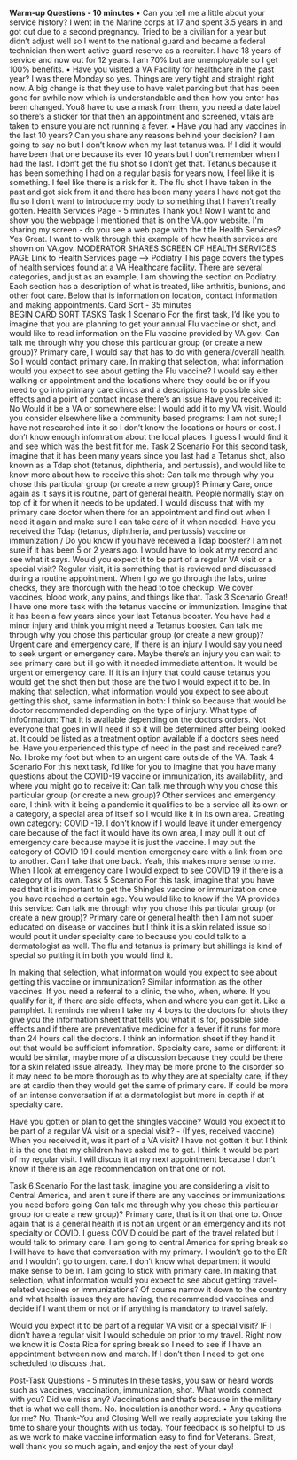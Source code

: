 **Warm-up Questions - 10 minutes**
•	Can you tell me a little about your service history? I went in the Marine corps at 17 and spent 3.5 years in and got out due to a second pregnancy. Tried to be a civilian for a year but didn’t adjust well so I went to the national guard and became a federal technician then went active guard reserve as a recruiter. I have 18 years of service and now out for 12 years. I am 70% but are unemployable so I get 100% benefits. 
•	Have you visited a VA Facility for healthcare in the past year? I was there Monday so yes. Things are very tight and straight right now. A big change is that they use to have valet parking but that has been gone for awhile now which is understandable and then how you enter has been changed. You8 have to use a mask from them, you need a date label so there’s a sticker for that then an appointment and screened, vitals are taken to ensure you are not running a fever. 
•	Have you had any vaccines in the last 10 years? Can you share any reasons behind your decision? I am going to say no but I don’t know when my last tetanus was. If I did it would have been that one because its ever 10 years but I don’t remember when I had the last. I don’t get the flu shot so I don’t get that. Tetanus because it has been something I had on a regular basis for years now, I feel like it is something. I feel like there is a risk for it. The flu shot I have taken in the past and got sick from it and there has been many years I have not got the flu so I don’t want to introduce my body to something that I haven’t really gotten. 
Health Services Page - 5 minutes
Thank you! Now I want to and show you the webpage I mentioned that is on the VA.gov website.
I'm sharing my screen - do you see a web page with the title Health Services?  Yes
Great. I want to walk through this example of how health services are shown on VA.gov.
MODERATOR SHARES SCREEN OF HEALTH SERVICES PAGE
Link to Health Services page --> Podiatry This page covers the types of health services found at a VA Healthcare facility. There are several categories, and just as an example, I am showing the section on Podiatry. Each section has a description of what is treated, like arthritis, bunions, and other foot care. Below that is information on location, contact information and making appointments.
Card Sort - 35 minutes	
BEGIN CARD SORT TASKS
Task 1 Scenario
For the first task, I’d like you to imagine that you are planning to get your annual Flu vaccine or shot, and would like to read information on the Flu vaccine provided by VA.gov:
Can talk me through why you chose this particular group (or create a new group)?  Primary care, I would say that has to do with general/overall health. So I would contact primary care. 
In making that selection, what information would you expect to see about getting the Flu vaccine? I would say either walking or appointment and the locations where they could be or if you need to go into primary care clinics and a descriptions to possible side effects and a point of contact incase there’s an issue
Have you received it: No
Would it be a VA or somewhere else: I would add it to my VA visit.
Would you consider elsewhere like a community based programs: I am not sure; I have not researched into it so I don’t know the locations or hours or cost. I don’t know enough infomration about the local places. I guess I would find it and see which was the best fit for me. 
Task 2 Scenario
For this second task, imagine that it has been many years since you last had a Tetanus shot, also known as a Tdap shot (tetanus, diphtheria, and pertussis), and would like to know more about how to receive this shot: 
Can talk me through why you chose this particular group (or create a new group)? Primary Care, once again as it says it is routine, part of general health. People normally stay on top of it for when it needs to be updated. I would discuss that with my primary care doctor when there for an appointment and find out when I need it again and make sure I can take care of it when needed. 
Have you received the Tdap (tetanus, diphtheria, and pertussis) vaccine or immunization / Do you know if you have received a Tdap booster? I am not sure if it has been 5 or 2 years ago. I would have to look at my record and see what it says. 
Would you expect it to be part of a regular VA visit or a special visit? Regular visit, it is something that is reviewed and discussed during a routine appointment. When I go we go through the labs, urine checks, they are thorough with the head to toe checkup. We cover vaccines, blood work, any pains, and things like that. 
Task 3 Scenario
Great! I have one more task with the tetanus vaccine or immunization. Imagine that it has been a few years since your last Tetanus booster. You have had a minor injury and think you might need a Tetanus booster. 
Can talk me through why you chose this particular group (or create a new group)? Urgent care and emergency care, If there is an injury I would say you need to seek urgent or emergency care. Maybe there’s an injury you can wait to see primary care but ill go with it needed immediate attention. It would be urgent or emergency care. If it is an injury that could cause tetanus you would get the shot then but those are the two I would expect it to be. 
In making that selection, what information would you expect to see about getting this shot, same information in both: I think so because that would be doctor recommended depending on the type of injury.
What type of info0rmation: That it is available depending on the doctors orders. Not everyone that goes in will need it so it will be determined after being looked at. It could be listed as a treatment option available if a doctors sees need be. 
Have you experienced this type of need in the past and received care?  No. I broke my foot but when to an urgent care outside of the VA. 
Task 4 Scenario
For this next task, I’d like for you to imagine that you have many questions about the COVID-19 vaccine or immunization, its availability, and where you might go to receive it:
Can talk me through why you chose this particular group (or create a new group)? Other services and emergency care, I think with it being a pandemic it qualifies to be a service all its own or a category, a special area of itself so I would like it in its own area. 
Creating own category: COVID -19. I don’t know if I would leave it under emergency care because of the fact it would have its own area, I may pull it out of emergency care because maybe it is just the vaccine. I may put the category of COVID 19 I could mention emergency care with a link from one to another. Can I take that one back. Yeah, this makes more sense to me. When I look at emergency care I would expect to see COVID 19 if there is a category of its own. 
Task 5 Scenario
For this task, imagine that you have read that it is important to get the Shingles vaccine or immunization once you have reached a certain age. You would like to know if the VA provides this service: 
Can talk me through why you chose this particular group (or create a new group)? Primary care or general health then I am not super educated on disease or vaccines but I think it is a skin related issue so I would pout it under specialty care to because you could talk to a dermatologist as well. The flu and tetanus is primary but shillings is kind of special so putting it in both you would find it. 

In making that selection, what information would you expect to see about getting this vaccine or immunization? Similar information as the other vaccines. If you need a referral to a clinic,  the who, when, where. If you qualify for it, if there are side effects, when and where you can get it. Like  a pamphlet. It reminds me when I take my 4 boys to the doctors for shots they give you the information sheet that tells you what it is for, possible side effects and if there are preventative medicine for a fever if it runs for more than 24 hours call the doctors. I think an information sheet if they hand it out that would be sufficient infomration. 
Specialty care, same or different: it would be similar, maybe more of a discussion because they could be there for a skin related issue already. They may be more prone to the disorder so it may need to be more thorough as to why they are at specialty care, if they are at cardio then they would get the same of primary care. If could be more of an intense conversation if at a dermatologist but more in depth if at specialty care. 

Have you gotten or plan to get the shingles vaccine? Would you expect it to be part of a regular VA visit or a special visit? - (If yes, received vaccine) When you received it, was it part of a VA visit? I have not gotten it but I think it is the one that my children have asked me to get. I think it would be part of my regular visit. I will discus it at my next appointment because I don’t know if there is an age recommendation on that one or not. 

Task 6 Scenario
For the last task, imagine you are considering a visit to Central America, and aren't sure if there are any vaccines or immunizations you need before going
Can talk me through why you chose this particular group (or create a new group)? Primary care, that is it on that one to. Once again that is a general health it is not an urgent or an emergency and its not specialty or COVID. I guess COVID could be part of the travel related but I would talk to primary care. I am going to central America for spring break so I will have to have that conversation with my primary. I wouldn’t go to the ER and I wouldn’t go to urgent care. I don’t know what department it would make sense to be in. I am going to stick with primary care. 
In making that selection, what information would you expect to see about getting travel-related vaccines or immunizations? Of course narrow it down to the country and what health issues they are having, the recommended vaccines and decide if I want them or not or if anything is mandatory to travel safely. 

Would you expect it to be part of a regular VA visit or a special visit? IF I didn’t have a regular visit I would schedule on prior to my travel. Right now we know it is Costa Rica for spring break so I need to see if I have an appointment between now and march. If I don’t then I need to get one scheduled to discuss that. 

Post-Task Questions - 5 minutes
In these tasks, you saw or heard words such as vaccines, vaccination, immunization, shot. What words connect with you? Did we miss any? Vaccinations and that’s because in the military that is what we call them. No. Inoculation is another word. 
•	Any questions for me? No. 
Thank-You and Closing
Well we really appreciate you taking the time to share your thoughts with us today. Your feedback is so helpful to us as we work to make vaccine information easy to find for Veterans.
Great, well thank you so much again, and enjoy the rest of your day!
